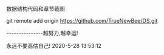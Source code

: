 数据结构代码和章节截图



git remote add origin https://github.com/TrueNewBee/DS.git


---------------越努力,越幸运!

永远不要高估自己! 2020-5-28 13:53:12